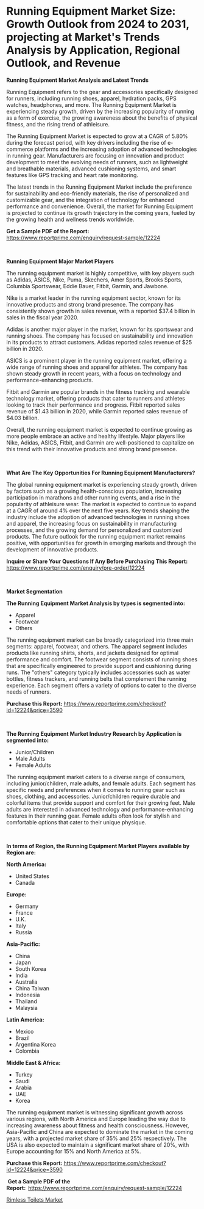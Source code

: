<p><h1>Running Equipment Market Size: Growth Outlook from 2024 to 2031, projecting at Market's Trends Analysis by Application, Regional Outlook, and Revenue</h1></p><p><strong>Running Equipment Market Analysis and Latest Trends</strong></p>
<p><p>Running Equipment refers to the gear and accessories specifically designed for runners, including running shoes, apparel, hydration packs, GPS watches, headphones, and more. The Running Equipment Market is experiencing steady growth, driven by the increasing popularity of running as a form of exercise, the growing awareness about the benefits of physical fitness, and the rising trend of athleisure.</p><p>The Running Equipment Market is expected to grow at a CAGR of 5.80% during the forecast period, with key drivers including the rise of e-commerce platforms and the increasing adoption of advanced technologies in running gear. Manufacturers are focusing on innovation and product development to meet the evolving needs of runners, such as lightweight and breathable materials, advanced cushioning systems, and smart features like GPS tracking and heart rate monitoring.</p><p>The latest trends in the Running Equipment Market include the preference for sustainability and eco-friendly materials, the rise of personalized and customizable gear, and the integration of technology for enhanced performance and convenience. Overall, the market for Running Equipment is projected to continue its growth trajectory in the coming years, fueled by the growing health and wellness trends worldwide.</p></p>
<p><strong>Get a Sample PDF of the Report:&nbsp;</strong> <a href="https://www.reportprime.com/enquiry/request-sample/12224">https://www.reportprime.com/enquiry/request-sample/12224</a></p>
<p>&nbsp;</p>
<p><strong>Running Equipment Major Market Players</strong></p>
<p><p>The running equipment market is highly competitive, with key players such as Adidas, ASICS, Nike, Puma, Skechers, Amer Sports, Brooks Sports, Columbia Sportswear, Eddie Bauer, Fitbit, Garmin, and Jawbone. </p><p>Nike is a market leader in the running equipment sector, known for its innovative products and strong brand presence. The company has consistently shown growth in sales revenue, with a reported $37.4 billion in sales in the fiscal year 2020.</p><p>Adidas is another major player in the market, known for its sportswear and running shoes. The company has focused on sustainability and innovation in its products to attract customers. Adidas reported sales revenue of $25 billion in 2020.</p><p>ASICS is a prominent player in the running equipment market, offering a wide range of running shoes and apparel for athletes. The company has shown steady growth in recent years, with a focus on technology and performance-enhancing products.</p><p>Fitbit and Garmin are popular brands in the fitness tracking and wearable technology market, offering products that cater to runners and athletes looking to track their performance and progress. Fitbit reported sales revenue of $1.43 billion in 2020, while Garmin reported sales revenue of $4.03 billion.</p><p>Overall, the running equipment market is expected to continue growing as more people embrace an active and healthy lifestyle. Major players like Nike, Adidas, ASICS, Fitbit, and Garmin are well-positioned to capitalize on this trend with their innovative products and strong brand presence.</p></p>
<p>&nbsp;</p>
<p><strong>What Are The Key Opportunities For Running Equipment Manufacturers?</strong></p>
<p><p>The global running equipment market is experiencing steady growth, driven by factors such as a growing health-conscious population, increasing participation in marathons and other running events, and a rise in the popularity of athleisure wear. The market is expected to continue to expand at a CAGR of around 4% over the next five years. Key trends shaping the industry include the adoption of advanced technologies in running shoes and apparel, the increasing focus on sustainability in manufacturing processes, and the growing demand for personalized and customized products. The future outlook for the running equipment market remains positive, with opportunities for growth in emerging markets and through the development of innovative products.</p></p>
<p><strong>Inquire or Share Your Questions If Any Before Purchasing This Report:</strong> <a href="https://www.reportprime.com/enquiry/pre-order/12224">https://www.reportprime.com/enquiry/pre-order/12224</a></p>
<p>&nbsp;</p>
<p><strong>Market Segmentation</strong></p>
<p><strong>The Running Equipment Market Analysis by types is segmented into:</strong></p>
<p><ul><li>Apparel</li><li>Footwear</li><li>Others</li></ul></p>
<p><p>The running equipment market can be broadly categorized into three main segments: apparel, footwear, and others. The apparel segment includes products like running shirts, shorts, and jackets designed for optimal performance and comfort. The footwear segment consists of running shoes that are specifically engineered to provide support and cushioning during runs. The "others" category typically includes accessories such as water bottles, fitness trackers, and running belts that complement the running experience. Each segment offers a variety of options to cater to the diverse needs of runners.</p></p>
<p><strong>Purchase this Report:&nbsp;</strong><a href="https://www.reportprime.com/checkout?id=12224&price=3590">https://www.reportprime.com/checkout?id=12224&price=3590</a></p>
<p>&nbsp;</p>
<p><strong>The Running Equipment Market Industry Research by Application is segmented into:</strong></p>
<p><ul><li>Junior/Children</li><li>Male Adults</li><li>Female Adults</li></ul></p>
<p><p>The running equipment market caters to a diverse range of consumers, including junior/children, male adults, and female adults. Each segment has specific needs and preferences when it comes to running gear such as shoes, clothing, and accessories. Junior/children require durable and colorful items that provide support and comfort for their growing feet. Male adults are interested in advanced technology and performance-enhancing features in their running gear. Female adults often look for stylish and comfortable options that cater to their unique physique.</p></p>
<p>&nbsp;</p>
<p><strong>In terms of Region, the Running Equipment Market Players available by Region are:</strong></p>
<p>
    <p> <strong> North America: </strong>
        <ul>
            <li>United States</li>
            <li>Canada</li>
        </ul>
        </p> 
    <p> <strong> Europe: </strong>
        <ul>
            <li>Germany</li>
            <li>France</li>
            <li>U.K.</li>
            <li>Italy</li>
            <li>Russia</li>
        </ul>
        </p> 
    <p> <strong> Asia-Pacific: </strong>
        <ul>
            <li>China</li>
            <li>Japan</li>
            <li>South Korea</li>
            <li>India</li>
            <li>Australia</li>
            <li>China Taiwan</li>
            <li>Indonesia</li>
            <li>Thailand</li>
            <li>Malaysia</li>
        </ul>
        </p> 
    <p> <strong> Latin America: </strong>
        <ul>
            <li>Mexico</li>
            <li>Brazil</li>
            <li>Argentina Korea</li>
            <li>Colombia</li>
        </ul>
        </p> 
    <p> <strong> Middle East & Africa: </strong>
        <ul>
            <li>Turkey</li>
            <li>Saudi</li>
            <li>Arabia</li>
            <li>UAE</li>
            <li>Korea</li>
        </ul>
    </p>
    </p>
<p><p>The running equipment market is witnessing significant growth across various regions, with North America and Europe leading the way due to increasing awareness about fitness and health consciousness. However, Asia-Pacific and China are expected to dominate the market in the coming years, with a projected market share of 35% and 25% respectively. The USA is also expected to maintain a significant market share of 20%, with Europe accounting for 15% and North America at 5%.</p></p>
<p><strong>Purchase this Report: </strong><a href="https://www.reportprime.com/checkout?id=12224&price=3590">https://www.reportprime.com/checkout?id=12224&price=3590</a></p>
<p>&nbsp;<strong>Get a Sample PDF of the Report:&nbsp;&nbsp;</strong><a href="https://www.reportprime.com/enquiry/request-sample/12224">https://www.reportprime.com/enquiry/request-sample/12224</a></p>
<p><strong></strong></p>
<p><p><a href="https://github.com/RichRobinson5/Market-Research-Report-List-4/blob/main/rimless-toilets-market.md">Rimless Toilets Market</a></p></p>